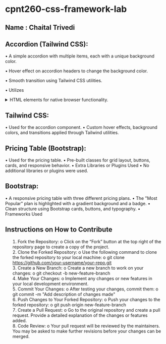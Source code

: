 # cpnt260-css-framework-lab

## Name : Chaital Trivedi

## Accordion (Tailwind CSS):

•	A simple accordion with multiple items, each with a unique background color.

•	Hover effect on accordion headers to change the background color.

•	Smooth transition using Tailwind CSS utilities.

•	Utilizes <details> and <summary> HTML elements for native browser functionality.

## Tailwind CSS:

•	Used for the accordion component.
•	Custom hover effects, background colors, and transitions applied through Tailwind utilities.


## Pricing Table (Bootstrap):

•	Used for the pricing table.
•	Pre-built classes for grid layout, buttons, cards, and responsive behavior.
•	Extra Libraries or Plugins Used
•	No additional libraries or plugins were used. 

## Bootstrap:

•	A responsive pricing table with three different pricing plans.
•	The "Most Popular" plan is highlighted with a gradient background and a badge.
•	Clean structure using Bootstrap cards, buttons, and typography.
•	Frameworks Used



## Instructions on How to Contribute

1.	Fork the Repository:
o	Click on the “Fork” button at the top right of the repository page to create a copy of the project.
2.	Clone the Forked Repository:
o	Use the following command to clone the forked repository to your local machine:
o	git clone https://github.com/your-username/your-repo.git
3.	Create a New Branch:
o	Create a new branch to work on your changes:
o	git checkout -b new-feature-branch
4.	Make Your Changes:
o	Implement any changes or new features in your local development environment.
5.	Commit Your Changes:
o	After testing your changes, commit them:
o	git commit -m "Add description of changes made"
6.	Push Changes to Your Forked Repository:
o	Push your changes to the forked repository:
o	git push origin new-feature-branch
7.	Create a Pull Request:
o	Go to the original repository and create a pull request. Provide a detailed explanation of the changes or features added.
8.	Code Review:
o	Your pull request will be reviewed by the maintainers. You may be asked to make further revisions before your changes can be merged.